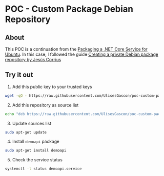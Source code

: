 # POC - Custom Package Debian Repository


## About

This POC is a continuation from the [Packaging a .NET Core Service for Ubuntu](https://github.com/UlisesGascon/poc-packaging-dot-net-core-service-for-ubuntu). In this case, I followed the guide [Creating a private Debian package repository by Jesús Corrius](https://medium.com/bluekiri/packaging-a-net-core-service-for-ubuntu-4f8e9202d1e5)

## Try it out


1. Add this public key to your trusted keys
```bash
wget -qO - https://raw.githubusercontent.com/UlisesGascon/poc-custom-package-debian-repository/main/PUBLIC.KEY | sudo apt-key add -
```

2. Add this repository as source list
```bash
echo "deb https://raw.githubusercontent.com/UlisesGascon/poc-custom-package-debian-repository/main/ bionic main" | sudo tee /etc/apt/sources.list.d/ulisesgascon.list
```

3. Update sources list

```bash
sudo apt-get update
```

4. Install `demoapi` package

```bash
sudo apt-get install demoapi
```

5. Check the service status

```bash
systemctl -l status demoapi.service
```
